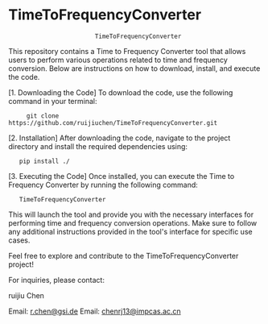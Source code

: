 # TimeToFrequencyConverter
							TimeToFrequencyConverter
This repository contains a Time to Frequency Converter tool that allows users to perform various operations related to time and frequency conversion. Below are instructions on how to download, install, and execute the code.

[1. Downloading the Code]
To download the code, use the following command in your terminal:

      	 git clone https://github.com/ruijiuchen/TimeToFrequencyConverter.git

[2. Installation]
After downloading the code, navigate to the project directory and install the required dependencies using:

       pip install ./

[3. Executing the Code]
Once installed, you can execute the Time to Frequency Converter by running the following command:

       TimeToFrequencyConverter

This will launch the tool and provide you with the necessary interfaces for performing time and frequency conversion operations. Make sure to follow any additional instructions provided in the tool's interface for specific use cases.

Feel free to explore and contribute to the TimeToFrequencyConverter project!

For inquiries, please contact:

ruijiu Chen

Email: r.chen@gsi.de
Email: chenrj13@impcas.ac.cn